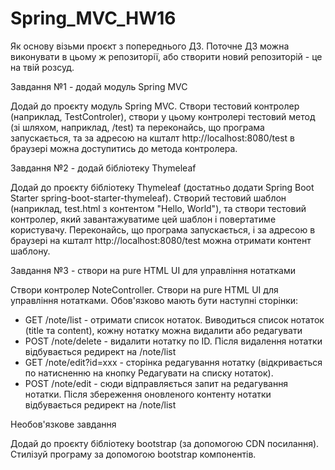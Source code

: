 # Spring_MVC_HW16

Як основу візьми проєкт з попереднього ДЗ. Поточне ДЗ можна виконувати в цьому ж репозиторії, або створити новий репозиторій - це на твій розсуд.

<span>Завдання №1 - додай модуль Spring MVC</span>

Додай до проєкту модуль Spring MVC.
Створи тестовий контролер (наприклад, TestControler), створи у цьому контролері тестовий метод (зі шляхом, наприклад, /test) та переконайсь, що програма запускається, та за адресою на кшталт http://localhost:8080/test в браузері можна доступитись до метода контролера.

Завдання №2 - додай бібліотеку Thymeleaf

Додай до проєкту бібліотеку Thymeleaf (достатньо додати Spring Boot Starter spring-boot-starter-thymeleaf).
Створий тестовий шаблон (наприклад, test.html з контентом "Hello, World"), та створи тестовий контролер, який завантажуватиме цей шаблон і повертатиме користувачу. Переконайсь, що програма запускається, і за адресою в браузері на кшталт http://localhost:8080/test можна отримати контент шаблону.

Завдання №3 - створи на pure HTML UI для управління нотатками

Створи контролер NoteController. Створи на pure HTML UI для управління нотатками.
Обов'язково мають бути наступні сторінки:
- GET /note/list - отримати список нотаток. Виводиться список нотаток (title та content), кожну нотатку можна видалити або редагувати
- POST /note/delete - видалити нотатку по ID. Після видалення нотатки відбувається редирект на /note/list
- GET /note/edit?id=xxx - сторінка редагування нотатку (відкривається по натисненню на кнопку Редагувати на списку нотаток).
- POST /note/edit - сюди відправляється запит на редагування нотатки. Після збереження оновленого контенту нотатки відбувається редирект на /note/list

Необов'язкове завдання

Додай до проєкту бібліотеку bootstrap (за допомогою CDN посилання). Стилізуй програму за допомогою bootstrap компонентів.
